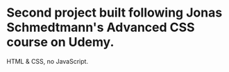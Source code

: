 # Second project built following Jonas Schmedtmann's Advanced CSS course on Udemy.
HTML & CSS, no JavaScript.
